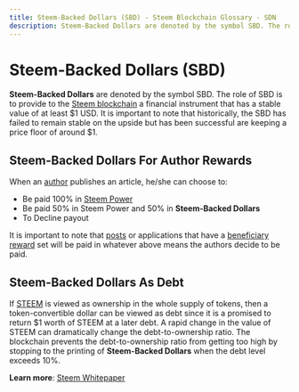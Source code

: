 ```yaml
---
title: Steem-Backed Dollars (SBD) - Steem Blockchain Glossary - SDN
description: Steem-Backed Dollars are denoted by the symbol SBD. The role of SBD is to provide to the Steem blockchain a financial instrument that has a stable value of at least $1 USD.
---
```

# Steem-Backed Dollars (SBD)

**Steem-Backed Dollars** are denoted by the symbol SBD. The role of SBD is to provide to the [Steem blockchain](/glossary/steem-blockchain.md) a financial instrument that has a stable value of at least $1 USD. It is important to note that historically, the SBD has failed to remain stable on the upside but has been successful are keeping a price floor of around $1. 

## Steem-Backed Dollars For Author Rewards

When an [author](/glossary/author.md) publishes an article, he/she can choose to:

- Be paid 100% in [Steem Power](/glossary/steem-power.md)
- Be paid 50% in Steem Power and 50% in **Steem-Backed Dollars**
- To Decline payout

It is important to note that [posts](/glossary/posting.md) or applications that have a [beneficiary reward](/glossary/beneficiary-reward.md) set will be paid in whatever above means the authors decide to be paid.

## Steem-Backed Dollars As Debt

If [STEEM](/glossary/steem.md) is viewed as ownership in the whole supply of tokens, then a token-convertible dollar can be viewed as debt since it is a promised to return $1 worth of STEEM at a later debt. A rapid change in the value of STEEM can dramatically change the debt-to-ownership ratio. The blockchain prevents the debt-to-ownership ratio from getting too high by stopping to the printing of **Steem-Backed Dollars** when the debt level exceeds 10%.

**Learn more**: [Steem Whitepaper](https://steem.io/steem-whitepaper.pdf)




